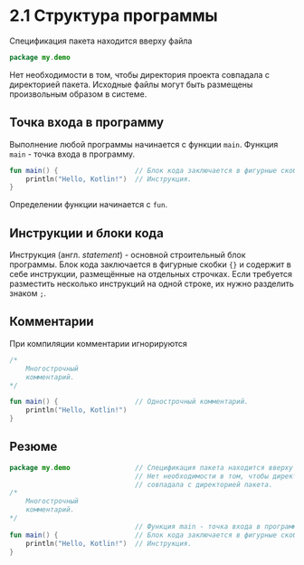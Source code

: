 # 2.1 Структура программы

Спецификация пакета находится вверху файла

```kotlin
package my.demo
```

Нет необходимости в том, чтобы директория проекта совпадала с директорией пакета. Исходные файлы могут быть размещены произвольным образом в системе.

## Точка входа в программу

Выполнение любой программы начинается с функции `main`. Функция `main` - точка входа в программу.

```kotlin
fun main() {                   // Блок кода заключается в фигурные скобки: {}.
    println("Hello, Kotlin!")  // Инструкция.
}
```

Определении функции начинается с `fun`.

## Инструкции и блоки кода

Инструкция (англ. *statement*) - основной строительный блок программы. Блок кода заключается в фигурные скобки `{}` и содержит в себе инструкции, размещённые на отдельных строчках. Если требуется разместить несколько инструкций на одной строке, их нужно разделить знаком `;`.

## Комментарии

При компиляции комментарии игнорируются

```kotlin
/*
    Многострочный
    комментарий.
*/

fun main() {                   // Однострочный комментарий.
    println("Hello, Kotlin!")  
}
```

## Резюме

```kotlin
package my.demo                // Спецификация пакета находится вверху файла.
                               // Нет необходимости в том, чтобы директория проекта 
                               // совпадала с директорией пакета.
/*
    Многострочный
    комментарий.
*/
                               // Функция main - точка входа в программу. 
fun main() {                   // Блок кода заключается в фигурные скобки: {}.
    println("Hello, Kotlin!")  // Инструкция.
}
```

